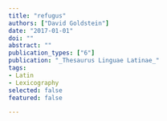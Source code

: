 ```yaml
---
title: "refugus"
authors: ["David Goldstein"]
date: "2017-01-01"
doi: ""
abstract: ""
publication_types: ["6"]
publication: "_Thesaurus Linguae Latinae_"
tags:
- Latin
- Lexicography
selected: false
featured: false

---
```

